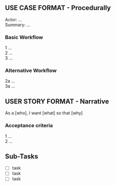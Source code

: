 ## USE CASE FORMAT - Procedurally
Actor: ...<br>
Summary: ...

### Basic Workflow
1 ...<br>
2 ...<br>
3 ...

### Alternative Workflow
2a ...<br>
3a ...<br>

## USER STORY FORMAT - Narrative
As a [who], I want [what] so that [why]

### Acceptance criteria
1 ...<br>
2 ...

## Sub-Tasks
- [ ] task 
- [ ] task
- [ ] task

